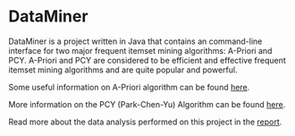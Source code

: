 # DataMiner
 DataMiner is a project written in Java that contains an command-line interface for two major frequent itemset mining algorithms: A-Priori and PCY. A-Priori and PCY are considered to be efficient and effective frequent itemset mining algorithms and are quite popular and powerful.

Some useful information on A-Priori algorithm can be found [here](http://infolab.stanford.edu/~ullman/mining/pdf/assoc-rules2.pdf "here").

More information on the PCY (Park-Chen-Yu) Algorithm can be found [here](http://infolab.stanford.edu/~ullman/mmds/ch6.pdf "here").
 
 Read more about the data analysis performed on this project in the [report](https://github.com/joeghaname/DataMiner/blob/master/Report%20-%20Mining%20Frequent%20Itemsets.pdf "report").
